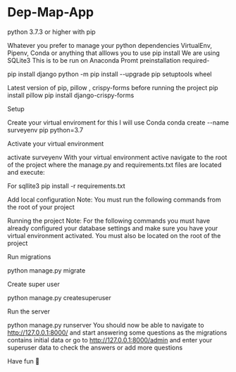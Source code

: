# Dep-Map-App
python 3.7.3 or higher with pip

Whatever you prefer to manage your python dependencies VirtualEnv, Pipenv, Conda or anything that alllows you to use pip install
We are using SQLite3
This is  to be run on Anaconda Promt
preinstallation required-

pip install django
python -m pip install --upgrade pip setuptools wheel

Latest version of pip, pillow , crispy-forms before running the project 
pip install pillow
pip install django-crispy-forms



Setup

Create your virtual enviroment for this I will use Conda 
conda create --name surveyenv pip python=3.7


Activate your virtual environment

activate surveyenv
With your virtual environment active navigate to the root of the project where the manage.py and requirements.txt files are located and execute:

For sqllite3
pip install -r requirements.txt

Add local configuration
Note: You must run the following commands from the root of your project




Running the project
Note: For the following commands you must have already configured your database settings and make sure you have your virtual environment activated. You must also be located on the root of the project

Run migrations

python manage.py migrate

Create super user

python manage.py createsuperuser

Run the server

python manage.py runserver
You should now be able to navigate to http://127.0.0.1:8000/ and start answering some questions as the migrations contains initial data or go to http://127.0.0.1:8000/admin and enter your superuser data to check the answers or add more questions




Have fun 🎉
